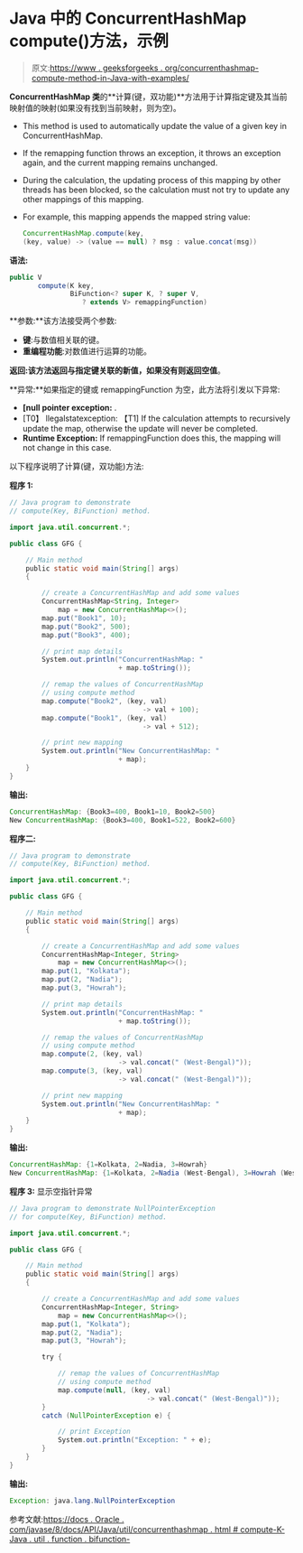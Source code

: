# Java 中的 ConcurrentHashMap compute()方法，示例

> 原文:[https://www . geeksforgeeks . org/concurrenthashmap-compute-method-in-Java-with-examples/](https://www.geeksforgeeks.org/concurrenthashmap-compute-method-in-java-with-examples/)

**ConcurrentHashMap 类**的**计算(键，双功能)**方法用于计算指定键及其当前映射值的映射(如果没有找到当前映射，则为空)。

*   This method is used to automatically update the value of a given key in ConcurrentHashMap.
*   If the remapping function throws an exception, it throws an exception again, and the current mapping remains unchanged.
*   During the calculation, the updating process of this mapping by other threads has been blocked, so the calculation must not try to update any other mappings of this mapping.
*   For example, this mapping appends the mapped string value:

    ```java
    ConcurrentHashMap.compute(key, 
    (key, value) -> (value == null) ? msg : value.concat(msg))

    ```

**语法:**

```java
public V 
       compute(K key,
               BiFunction<? super K, ? super V, 
                  ? extends V> remappingFunction)
```

**参数:**该方法接受两个参数:

*   **键**:与数值相关联的键。
*   **重编程功能**:对数值进行运算的功能。

**返回:**该方法返回与指定键关联的**新值，如果没有则返回空值**。

**异常:**如果指定的键或 remappingFunction 为空，此方法将引发以下异常:

*   **[null pointer exception:** .
*   [T0】 llegalstatexception: 【T1] If the calculation attempts to recursively update the map, otherwise the update will never be completed.
*   **Runtime Exception:** If remappingFunction does this, the mapping will not change in this case.

以下程序说明了计算(键，双功能)方法:

**程序 1:**

```java
// Java program to demonstrate
// compute(Key, BiFunction) method.

import java.util.concurrent.*;

public class GFG {

    // Main method
    public static void main(String[] args)
    {

        // create a ConcurrentHashMap and add some values
        ConcurrentHashMap<String, Integer>
            map = new ConcurrentHashMap<>();
        map.put("Book1", 10);
        map.put("Book2", 500);
        map.put("Book3", 400);

        // print map details
        System.out.println("ConcurrentHashMap: "
                           + map.toString());

        // remap the values of ConcurrentHashMap
        // using compute method
        map.compute("Book2", (key, val)
                                 -> val + 100);
        map.compute("Book1", (key, val)
                                 -> val + 512);

        // print new mapping
        System.out.println("New ConcurrentHashMap: "
                           + map);
    }
}
```

**输出:**

```java
ConcurrentHashMap: {Book3=400, Book1=10, Book2=500}
New ConcurrentHashMap: {Book3=400, Book1=522, Book2=600}

```

**程序二:**

```java
// Java program to demonstrate
// compute(Key, BiFunction) method.

import java.util.concurrent.*;

public class GFG {

    // Main method
    public static void main(String[] args)
    {

        // create a ConcurrentHashMap and add some values
        ConcurrentHashMap<Integer, String>
            map = new ConcurrentHashMap<>();
        map.put(1, "Kolkata");
        map.put(2, "Nadia");
        map.put(3, "Howrah");

        // print map details
        System.out.println("ConcurrentHashMap: "
                           + map.toString());

        // remap the values of ConcurrentHashMap
        // using compute method
        map.compute(2, (key, val)
                           -> val.concat(" (West-Bengal)"));
        map.compute(3, (key, val)
                           -> val.concat(" (West-Bengal)"));

        // print new mapping
        System.out.println("New ConcurrentHashMap: "
                           + map);
    }
}
```

**输出:**

```java
ConcurrentHashMap: {1=Kolkata, 2=Nadia, 3=Howrah}
New ConcurrentHashMap: {1=Kolkata, 2=Nadia (West-Bengal), 3=Howrah (West-Bengal)}

```

**程序 3:** 显示空指针异常

```java
// Java program to demonstrate NullPointerException
// for compute(Key, BiFunction) method.

import java.util.concurrent.*;

public class GFG {

    // Main method
    public static void main(String[] args)
    {

        // create a ConcurrentHashMap and add some values
        ConcurrentHashMap<Integer, String>
            map = new ConcurrentHashMap<>();
        map.put(1, "Kolkata");
        map.put(2, "Nadia");
        map.put(3, "Howrah");

        try {

            // remap the values of ConcurrentHashMap
            // using compute method
            map.compute(null, (key, val)
                                  -> val.concat(" (West-Bengal)"));
        }
        catch (NullPointerException e) {

            // print Exception
            System.out.println("Exception: " + e);
        }
    }
}
```

**输出:**

```java
Exception: java.lang.NullPointerException

```

参考文献:[https://docs . Oracle . com/javase/8/docs/API/Java/util/concurrenthashmap . html # compute-K-Java . util . function . bifunction-](https://docs.oracle.com/javase/8/docs/api/java/util/concurrent/ConcurrentHashMap.html#compute-K-java.util.function.BiFunction-)